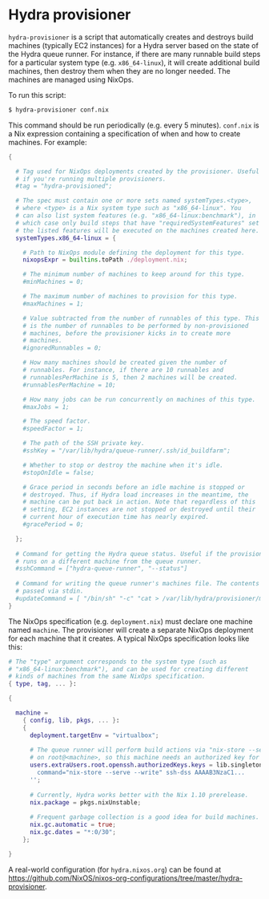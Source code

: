 # Hydra provisioner

`hydra-provisioner` is a script that automatically creates and destroys build machines (typically EC2 instances) for a Hydra server based on the state of the Hydra queue runner. For instance, if there are many runnable build steps for a particular system type (e.g. `x86_64-linux`), it will create additional build machines, then destroy them when they are no longer needed. The machines are managed using NixOps.

To run this script:
```bash
$ hydra-provisioner conf.nix
```
This command should be run periodically (e.g. every 5 minutes). `conf.nix` is a Nix expression containing a specification of when and how to create machines. For example:
```nix
{

  # Tag used for NixOps deployments created by the provisioner. Useful
  # if you're running multiple provisioners.
  #tag = "hydra-provisioned";

  # The spec must contain one or more sets named systemTypes.<type>,
  # where <type> is a Nix system type such as "x86_64-linux". You 
  # can also list system features (e.g. "x86_64-linux:benchmark"), in 
  # which case only build steps that have "requiredSystemFeatures" set to
  # the listed features will be executed on the machines created here.
  systemTypes.x86_64-linux = {

    # Path to NixOps module defining the deployment for this type.
    nixopsExpr = builtins.toPath ./deployment.nix;

    # The minimum number of machines to keep around for this type.
    #minMachines = 0;

    # The maximum number of machines to provision for this type.
    #maxMachines = 1;

    # Value subtracted from the number of runnables of this type. This
    # is the number of runnables to be performed by non-provisioned
    # machines, before the provisioner kicks in to create more
    # machines.
    #ignoredRunnables = 0;

    # How many machines should be created given the number of
    # runnables. For instance, if there are 10 runnables and
    # runnablesPerMachine is 5, then 2 machines will be created.
    #runnablesPerMachine = 10;

    # How many jobs can be run concurrently on machines of this type.
    #maxJobs = 1;

    # The speed factor.
    #speedFactor = 1;

    # The path of the SSH private key.
    #sshKey = "/var/lib/hydra/queue-runner/.ssh/id_buildfarm";

    # Whether to stop or destroy the machine when it's idle.
    #stopOnIdle = false;

    # Grace period in seconds before an idle machine is stopped or
    # destroyed. Thus, if Hydra load increases in the meantime, the
    # machine can be put back in action. Note that regardless of this 
    # setting, EC2 instances are not stopped or destroyed until their 
    # current hour of execution time has nearly expired.
    #gracePeriod = 0;

  };
  
  # Command for getting the Hydra queue status. Useful if the provisioner 
  # runs on a different machine from the queue runner.
  #sshCommand = ["hydra-queue-runner", "--status"]
  
  # Command for writing the queue runner's machines file. The contents are 
  # passed via stdin.
  #updateCommand = [ "/bin/sh" "-c" "cat > /var/lib/hydra/provisioner/machines" ];
}
```
The NixOps specification (e.g. `deployment.nix`) must declare one machine named `machine`. The provisioner will create a separate NixOps deployment for each machine that it creates. A typical NixOps specification looks like this:
```nix
# The "type" argument corresponds to the system type (such as 
# "x86_64-linux:benchmark"), and can be used for creating different
# kinds of machines from the same NixOps specification.
{ type, tag, ... }:

{

  machine =
    { config, lib, pkgs, ... }:
    {
      deployment.targetEnv = "virtualbox";
      
      # The queue runner will perform build actions via "nix-store --serve" 
      # on root@<machine>, so this machine needs an authorized key for that.
      users.extraUsers.root.openssh.authorizedKeys.keys = lib.singleton ''
        command="nix-store --serve --write" ssh-dss AAAAB3NzaC1...
      '';
      
      # Currently, Hydra works better with the Nix 1.10 prerelease.
      nix.package = pkgs.nixUnstable;
      
      # Frequent garbage collection is a good idea for build machines.
      nix.gc.automatic = true;
      nix.gc.dates = "*:0/30";
    };

}
```

A real-world configuration (for `hydra.nixos.org`) can be found at https://github.com/NixOS/nixos-org-configurations/tree/master/hydra-provisioner.
